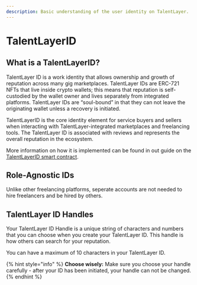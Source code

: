 ```yaml
---
description: Basic understanding of the user identity on TalentLayer.
---
```


# TalentLayerID

## What is a TalentLayerID?

TalentLayer ID is a work identity that allows ownership and growth of reputation across many gig marketplaces. TalentLayer IDs are ERC-721 NFTs that live inside crypto wallets; this means that reputation is self-custodied by the wallet owner and lives separately from integrated platforms. TalentLayer IDs are “soul-bound” in that they can not leave the originating wallet unless a recovery is initiated.

TalentLayerID is the core identity element for service buyers and sellers when interacting with TalentLayer-integrated marketplaces and freelancing tools. The TalentLayer ID is associated with reviews and represents the overall reputation in the ecosystem.

More information on how it is implemented can be found in out guide on the [TalentLayerID smart contract](../../../technical-guides/smart-contracts/talentlayerid.sol.md).

## Role-Agnostic IDs

Unlike other freelancing platforms, seperate accounts are not needed to hire freelancers and be hired by others.

## TalentLayer ID Handles

Your TalentLayer ID Handle is a unique string of characters and numbers that you can choose when you create your TalentLayer ID. This handle is how others can search for your reputation.

You can have a maximum of 10 characters in your TalentLayer ID.

{% hint style="info" %}
**Choose wisely:** Make sure you choose your handle carefully - after your ID has been initiated, your handle can not be changed.
{% endhint %}
